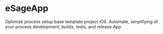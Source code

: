 # eSageApp
Optimize process setup base template project iOS. Automate, simplifying of your process development,  builds, tests, and release App
